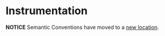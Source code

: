 # Instrumentation

**NOTICE** Semantic Conventions have moved to a
[new location](http://github.com/open-telemetry/semantic-conventions).
